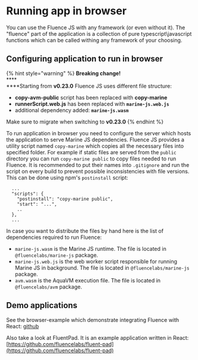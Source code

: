 # Running app in browser

You can use the Fluence JS with any framework (or even without it). The "fluence" part of the application is a collection of pure typescript\javascript functions which can be called withing any framework of your choosing.

## Configuring application to run in browser

{% hint style="warning" %}
**Breaking change!**\
****\
****Starting from **v0.23.0**  Fluence JS uses different file structure:

* **copy-avm-public** script has been replaced with **copy-marine**
* **runnerScript.web.js** has been replaced with **`marine-js.web.js`**
* additional dependency added: **`marine-js.wasm`**



Make sure to migrate when switching to **v0.23.0**
{% endhint %}

To run application in browser you need to configure the server which hosts the application to serve Marine JS dependencies. Fluence JS provides a utility script named `copy-marine` which copies all the necessary files into specified folder. For example if static files are served from the `public` directory you can run `copy-marine public` to copy files needed to run Fluence. It is recommended to put their names into `.gitignore` and run the script on every build to prevent possible inconsistencies with file versions. This can be done using npm's `postinstall` script:

```
  ...
  "scripts": {
    "postinstall": "copy-marine public",
    "start": "...",
    ..
  },
  ...
```

In case you want to distribute the files by hand here is the list of dependencies required to run Fluence:

* `marine-js.wasm` is the Marine JS runtime. The file is located in `@fluencelabs/marine-js` package.
* `marine-js.web.js` is the web worker script responsible for running Marine JS in background. The file is located in `@fluencelabs/marine-js` package.
* `avm.wasm` is the AquaVM execution file. The file is located in `@fluencelabs/avm` package.

## Demo applications

See the browser-example which demonstrate integrating Fluence with React: [github](https://github.com/fluencelabs/examples/tree/main/fluence-js-examples/browser-example)

Also take a look at FluentPad. It is an example application written in React: [https://github.com/fluencelabs/fluent-pad](https://github.com/fluencelabs/fluent-pad)
